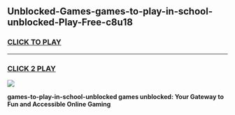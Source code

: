 
## Unblocked-Games-games-to-play-in-school-unblocked-Play-Free-c8u18
<h3>
<a href="https://premium76.site?title=games-to-play-in-school-unblocked&ref=22A">CLICK TO PLAY</a></h3>
<hr>

<h3>
<a href="https://premium76.site?title=games-to-play-in-school-unblocked&ref=22A">CLICK 2 PLAY</a>
  
</h3>

<a href="https://premium76.site?title=games-to-play-in-school-unblocked&ref=22A"><img src="https://clearcache.store/games.png"></a>


**games-to-play-in-school-unblocked games unblocked: Your Gateway to Fun and Accessible Online Gaming**
